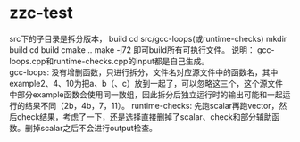 # zzc-test
src下的子目录是拆分版本，
build
	cd src/gcc-loops(或runtime-checks)
	mkdir build
	cd build
	cmake ..
	make -j72
即可build所有可执行文件。
说明：
gcc-loops.cpp和runtime-checks.cpp的input都是自己生成。\
gcc-loops:
	没有增删函数，只进行拆分，文件名对应源文件中的函数名，其中example2、4、10为把a、b（、c）放到一起了，可以忽略这三个，这个源文件中部分example函数会使用同一数组，因此拆分后独立运行时的输出可能和一起运行的结果不同（2b，4b，7，11）。
runtime-checks:
	先跑scalar再跑vector，然后check结果，考虑了一下，还是选择直接删掉了scalar、check和部分辅助函数。删掉scalar之后不会进行output检查。
